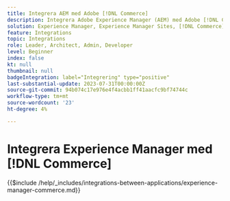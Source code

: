 ```yaml
---
title: Integrera AEM med Adobe [!DNL Commerce]
description: Integrera Adobe Experience Manager (AEM) med Adobe [!DNL Commerce] för att skapa engagerande shoppingupplevelser.
solution: Experience Manager, Experience Manager Sites, [!DNL Commerce]
feature: Integrations
topic: Integrations
role: Leader, Architect, Admin, Developer
level: Beginner
index: false
kt: null
thumbnail: null
badgeIntegration: label="Integrering" type="positive"
last-substantial-update: 2023-07-31T00:00:00Z
source-git-commit: 94b074c17e976e4f4acbb1ff41aacfc9bf74744c
workflow-type: tm+mt
source-wordcount: '23'
ht-degree: 4%

---
```



# Integrera Experience Manager med [!DNL Commerce]

{{$include /help/_includes/integrations-between-applications/experience-manager-commerce.md}}
